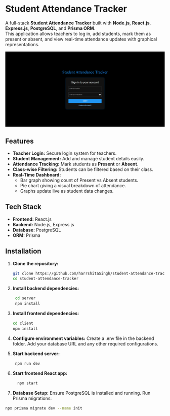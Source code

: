 # Student Attendance Tracker

A full-stack **Student Attendance Tracker** built with **Node.js**, **React.js**, **Express.js**, **PostgreSQL**, and **Prisma ORM**.  
This application allows teachers to log in, add students, mark them as present or absent, and view real-time attendance updates with graphical representations.

![Login Screenshot](./client/src/Assets/Images/loginss.png)

## Features

- **Teacher Login:** Secure login system for teachers.
- **Student Management:** Add and manage student details easily.
- **Attendance Tracking:** Mark students as **Present** or **Absent**.
- **Class-wise Filtering:** Students can be filtered based on their class.
- **Real-Time Dashboard:** 
  - Bar graph showing count of Present vs Absent students.
  - Pie chart giving a visual breakdown of attendance.
  - Graphs update live as student data changes.

## Tech Stack

- **Frontend:** React.js
- **Backend:** Node.js, Express.js
- **Database:** PostgreSQL
- **ORM:** Prisma

## Installation

1. **Clone the repository:**
   ```bash
   git clone https://github.com/harrshitaSingh/student-attendance-tracker.git
   cd student-attendance-tracker
   
2. **Install backend dependencies:**
    ```bash
     cd server
     npm install

4. **Install frontend dependencies:**
    ```bash
    cd client
    npm install

6. **Configure environment variables:**
   Create a .env file in the backend folder.
   Add your database URL and any other required configurations.

7. **Start backend server:**
      ```bash
       npm run dev

8. **Start frontend React app:**
    ```bash
      npm start

10. **Database Setup:**
   Ensure PostgreSQL is installed and running.
   Run Prisma migrations:
   ```bash
   npx prisma migrate dev --name init


